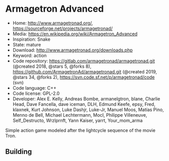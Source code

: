 # Armagetron Advanced

- Home: http://www.armagetronad.org/, https://sourceforge.net/projects/armagetronad/
- Media: https://en.wikipedia.org/wiki/Armagetron_Advanced
- Inspiration: Snake
- State: mature
- Download: http://www.armagetronad.org/downloads.php
- Keyword: action
- Code repository: https://gitlab.com/armagetronad/armagetronad.git (@created 2018, @stars 5, @forks 8), https://github.com/ArmagetronAd/armagetronad.git (@created 2019, @stars 34, @forks 2), https://svn.code.sf.net/p/armagetronad/code (svn)
- Code language: C++
- Code license: GPL-2.0
- Developer: Alex E. Kelly, Andreas Bombe, armanelgtron, blane, Charlie Head, Dave Fancella, dave iceman, DLH, Edmund Keefe, epsy, Fred, klaxnek, Kurt Johnson, Luke Dashjr, Luke-Jr, Manuel Moos, Matías Pino, Menno de Bell, Michael Lechtermann, MocI, Philippe Villeneuve, Self_Destructo, Wrzlprnft, Yann Kaiser, yarrt, Your_mom_arma

Simple action game modeled after the lightcycle sequence of the movie Tron.

## Building


